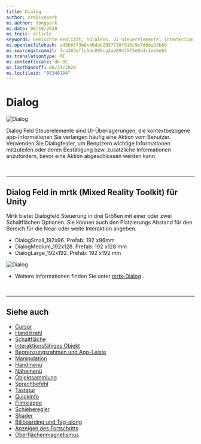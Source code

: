 ```yaml
---
title: Dialog
author: cre8ivepark
ms.author: dongpark
ms.date: 06/19/2020
ms.topic: article
keywords: Gemischte Realität, hololens, UI-Steuerelemente, Interaktion, UI, UX, UX-Entwurf, räumliche Benutzeroberfläche, räumliche Interaktion, 3D-Benutzeroberfläche, 3D-UX
ms.openlocfilehash: a45bb5f3b8c46dab2857738f910c9e7dbba93b68
ms.sourcegitcommit: 7ca383ef1c5dc895ca2a289435f2e9d4c1ee6e65
ms.translationtype: MT
ms.contentlocale: de-DE
ms.lasthandoff: 06/24/2020
ms.locfileid: "85346104"
---
```

# <a name="dialog"></a>Dialog

![Dialog](images/UX/MRTK_UX_Dialog.jpg)

Dialog Feld Steuerelemente sind UI-Überlagerungen, die kontextbezogene app-Informationen Sie verlangen häufig eine Aktion vom Benutzer. Verwenden Sie Dialogfelder, um Benutzern wichtige Informationen mitzuteilen oder deren Bestätigung bzw. zusätzliche Informationen anzufordern, bevor eine Aktion abgeschlossen werden kann.

<br>

---

## <a name="dialog-in-mrtk-mixed-reality-toolkit-for-unity"></a>Dialog Feld in mrtk (Mixed Reality Toolkit) für Unity
Mrtk bietet Dialogfeld Steuerung in drei Größen mit einer oder zwei Schaltflächen Optionen. Sie können auch den Platzierungs Abstand für den Bereich für die Near-oder weite Interaktion angeben. 

- DialogSmall_192x96. Prefab: 192 x96mm
- DialogMedium_192x128. Prefab: 192 x128 mm
- DialogLarge_192x192. Prefab: 192 x192 mm

![Dialog](images/UX/MRTK_UX_Dialog_Types.jpg)


* Weitere Informationen finden Sie unter [mrtk-Dialog](https://microsoft.github.io/MixedRealityToolkit-Unity/Assets/MRTK/SDK/Experimental/Dialog/README_Dialog.html) .

<br>

---

## <a name="see-also"></a>Siehe auch

* [Cursor](cursors.md)
* [Handstrahl](point-and-commit.md)
* [Schaltfläche](button.md)
* [Interaktionsfähiges Objekt](interactable-object.md)
* [Begrenzungsrahmen und App-Leiste](app-bar-and-bounding-box.md)
* [Manipulation](direct-manipulation.md)
* [Handmenü](hand-menu.md)
* [Nähemenü](near-menu.md)
* [Objektsammlung](object-collection.md)
* [Sprachbefehl](voice-input.md)
* [Tastatur](keyboard.md)
* [QuickInfo](tooltip.md)
* [Filmklappe](slate.md)
* [Schieberegler](slider.md)
* [Shader](shader.md)
* [Billboarding und Tag-along](billboarding-and-tag-along.md)
* [Anzeigen des Fortschritts](progress.md)
* [Oberflächenmagnetismus](surface-magnetism.md)
